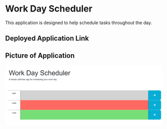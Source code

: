 # Work Day Scheduler

This application is designed to help schedule tasks throughout the day.

## Deployed Application Link


## Picture of Application
![application screenshot](./assets/imgs/ApplicationPreview.PNG)